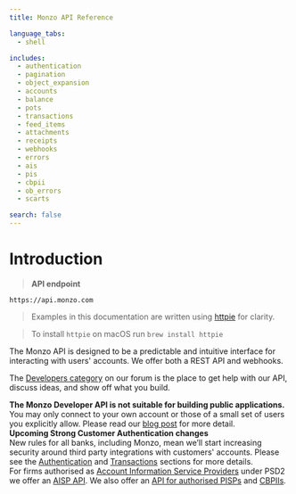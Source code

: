 ```yaml
---
title: Monzo API Reference

language_tabs:
  - shell

includes:
  - authentication
  - pagination
  - object_expansion
  - accounts
  - balance
  - pots
  - transactions
  - feed_items
  - attachments
  - receipts
  - webhooks
  - errors
  - ais
  - pis
  - cbpii
  - ob_errors
  - scarts

search: false
---
```


# Introduction

> **API endpoint**

```
https://api.monzo.com
```

> Examples in this documentation are written using [httpie](https://github.com/jkbrzt/httpie) for clarity.

> To install `httpie` on macOS run `brew install httpie`

The Monzo API is designed to be a predictable and intuitive interface for interacting with users' accounts. We offer both a REST API and webhooks.

The [Developers category](https://community.monzo.com/c/developers) on our forum is the place to get help with our API, discuss ideas, and show off what you build.

<aside class="warning">
    <strong>The Monzo Developer API is not suitable for building public applications.</strong><br>
    You may only connect to your own account or those of a small set of users you explicitly allow. Please read our <a href="https://monzo.com/blog/2017/05/11/api-update/">blog post</a> for more detail.
</aside>

<aside class="warning">
    <strong>Upcoming Strong Customer Authentication changes</strong><br>
New rules for all banks, including Monzo, mean we’ll start increasing security around third party integrations with customers' accounts. 
Please see the <a href=#authentication>Authentication</a> and <a href=#list-transactions>Transactions</a> sections for more details.
</aside>

<aside class="notice">
    For firms authorised as <a href="https://www.fca.org.uk/account-information-service-ais-payment-initiation-service-pis">Account Information Service Providers</a> under PSD2 we offer an <a href=#account-information-services-api>AISP API</a>.
    We also offer an <a href=#payment-initiation-services-api>API for authorised PISPs</a> and <a href=#confirmation-of-funds-api>CBPIIs</a>.
</aside>
